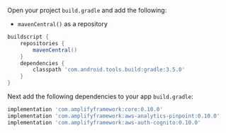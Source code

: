 Open your project `build.gradle` and add the following:

* `mavenCentral()` as a repository

```groovy
buildscript {
    repositories {
        mavenCentral()
    }
    dependencies {
        classpath 'com.android.tools.build:gradle:3.5.0'
    }
}
```

Next add the following dependencies to your app `build.gradle`:

```groovy
implementation 'com.amplifyframework:core:0.10.0'
implementation 'com.amplifyframework:aws-analytics-pinpoint:0.10.0'
implementation 'com.amplifyframework:aws-auth-cognito:0.10.0'
```